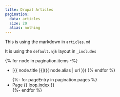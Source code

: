 ```yaml
---
title: Drupal Articles
pagination:
  data: articles
  size: 20
  alias: nothing
---
```

This is using the markdown in `articles.md` 


It is using the `default.njk` layout in `_includes`


{% for node in pagination.items -%}
- [{{ node.title }}]({{ node.alias | url }})
{% endfor %}

<nav aria-label="Page navigation">
  <ul class="pagination">
  {%- for pageEntry in pagination.pages %}
    <li {% if page.url == pagination.hrefs[ loop.index0 ] %} aria-current="page" class="active page-item" {% endif %}    class="page-item">
      <a href="{{ pagination.hrefs[ loop.index0 ] | url }}" class="page-link">Page {{ loop.index }}</a>
    </li>
  {%- endfor %}
  </ul>
</nav>
